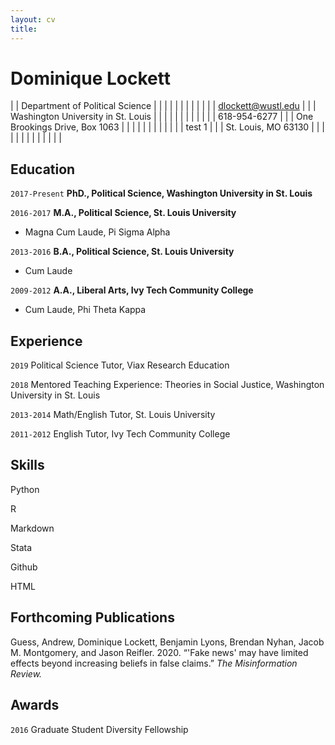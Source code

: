 ```yaml
---	
layout: cv	
title:
---
```

# Dominique Lockett


|  | Department of Political Science    |   |   |   |   |   |   |   |   |   |   |   |    dlockett@wustl.edu |
|  | Washington University in St. Louis |   |   |   |   |   |   |   |   |   |   |   |    618-954-6277       |
|  | One Brookings Drive, Box 1063      |   |   |   |   |   |   |   |   |   |   |   |          test 1        |
|  | St. Louis, MO 63130                |   |   |   |   |   |   |   |   |   |   |   |                      |

## Education

`2017-Present`
__PhD., Political Science, Washington University in St. Louis__

`2016-2017`
__M.A., Political Science, St. Louis University__

- Magna Cum Laude, Pi Sigma Alpha

`2013-2016`
__B.A., Political Science, St. Louis University__

- Cum Laude

`2009-2012`
__A.A., Liberal Arts, Ivy Tech Community College__

- Cum Laude, Phi Theta Kappa

## Experience
`2019`
Political Science Tutor, Viax Research Education

`2018`
Mentored Teaching Experience: Theories in Social Justice, Washington University in St. Louis

`2013-2014`
Math/English Tutor, St. Louis University

`2011-2012`
English Tutor, Ivy Tech Community College



## Skills
Python

R

Markdown

Stata

Github

HTML


## Forthcoming Publications

Guess, Andrew, Dominique Lockett, Benjamin Lyons, Brendan Nyhan, Jacob M. Montgomery, and Jason Reifler. 2020. “'Fake news' may have limited effects beyond increasing beliefs in false claims.” *The Misinformation Review.*



## Awards

`2016`
Graduate Student Diversity Fellowship




